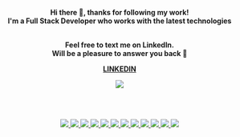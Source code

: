 <div align="center" width="50">
<p><strong>Hi there 👋, thanks for following my work!
<br>I'm a Full Stack Developer who works with the latest technologies
<br><br></strong></p>

<strong>
<p>Feel free to text me on LinkedIn.<br>Will be a pleasure to answer you back 🙂</p>
<a href="https://www.linkedin.com/in/imjosehidalgo/" target="_blank">LINKEDIN</a>
</strong>

<br>

<p align="center">
  <a href='https://github-readme-streak-stats.herokuapp.com/?user=ramir095&theme=highcontrast&hide_border=true&date_format=M%20j%5B%2C%20Y%5D&background=0E1117'>
    <img src='https://github-readme-streak-stats.herokuapp.com/?user=ramir095&theme=highcontrast&hide_border=true&date_format=M%20j%5B%2C%20Y%5D&background=0E1117' />
  </a>
</p>

<br><br>

<div align="center">
    <a href="https://dev.to/envoy_/150-badges-for-github-pnk">
      <img src="https://img.shields.io/badge/JavaScript-F7DF1E?style=for-the-badge&logo=javascript&logoColor=black" />
      <img src="https://img.shields.io/badge/TypeScript-007ACC?style=for-the-badge&logo=typescript&logoColor=white" />
      <img src="https://img.shields.io/badge/HTML5-E34F26?style=for-the-badge&logo=html5&logoColor=white" />
      <img src="https://img.shields.io/badge/CSS3-1572B6?style=for-the-badge&logo=css3&logoColor=white" />
      <img src="https://img.shields.io/badge/React-20232A?style=for-the-badge&logo=react&logoColor=61DAFB" />
      <img src="https://img.shields.io/badge/React_Native-20232A?style=for-the-badge&logo=react&logoColor=61DAFB" />
      <img src="https://img.shields.io/badge/Redux-593D88?style=for-the-badge&logo=redux&logoColor=white" />
      <img src="	https://img.shields.io/badge/Tailwind_CSS-38B2AC?style=for-the-badge&logo=tailwind-css&logoColor=white" />
      <img src="https://img.shields.io/badge/Node.js-43853D?style=for-the-badge&logo=node.js&logoColor=white" />
      <img src="https://img.shields.io/badge/Express.js-404D59?style=for-the-badge" />
      <img src="https://img.shields.io/badge/PostgreSQL-316192?style=for-the-badge&logo=postgresql&logoColor=white" />
      <img src="https://img.shields.io/badge/MongoDB-4EA94B?style=for-the-badge&logo=mongodb&logoColor=white" />
    </a>
</div>
